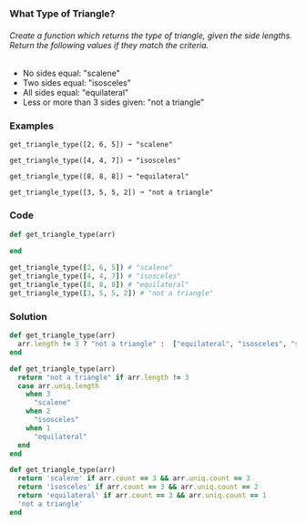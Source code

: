 ### What Type of Triangle?
###### Create a function which returns the type of triangle, given the side lengths. Return the following values if they match the criteria.
- No sides equal: "scalene"
- Two sides equal: "isosceles"
- All sides equal: "equilateral"
- Less or more than 3 sides given: "not a triangle"

### Examples
```
get_triangle_type([2, 6, 5]) ➞ "scalene"

get_triangle_type([4, 4, 7]) ➞ "isosceles"

get_triangle_type([8, 8, 8]) ➞ "equilateral"

get_triangle_type([3, 5, 5, 2]) ➞ "not a triangle"
```

### Code
```ruby
def get_triangle_type(arr)
	
end

get_triangle_type([2, 6, 5]) # "scalene"
get_triangle_type([4, 4, 7]) # "isosceles"
get_triangle_type([8, 8, 8]) # "equilateral"
get_triangle_type([3, 5, 5, 2]) # "not a triangle"
```

### Solution
```ruby
def get_triangle_type(arr)
  arr.length != 3 ? "not a triangle" : 	["equilateral", "isosceles", "scalene"][arr.uniq.size-1]
end

def get_triangle_type(arr)
  return "not a triangle" if arr.length != 3
  case arr.uniq.length
    when 3
      "scalene"
    when 2
      "isosceles"
    when 1
      "equilateral"
  end
end

def get_triangle_type(arr)
  return 'scalene' if arr.count == 3 && arr.uniq.count == 3
  return 'isosceles' if arr.count == 3 && arr.uniq.count == 2
  return 'equilateral' if arr.count == 3 && arr.uniq.count == 1
  'not a triangle'
end
```
